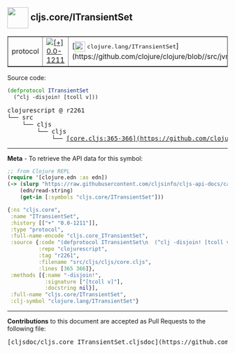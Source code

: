 ## <img width="48px" valign="middle" src="http://i.imgur.com/Hi20huC.png"> cljs.core/ITransientSet

 <table border="1">
<tr>

<td>protocol</td>
<td><a href="https://github.com/cljsinfo/cljs-api-docs/tree/0.0-1211"><img valign="middle" alt="[+] 0.0-1211" src="https://img.shields.io/badge/+-0.0--1211-lightgrey.svg"></a> </td>
<td>
[<img height="24px" valign="middle" src="http://i.imgur.com/1GjPKvB.png"> <samp>clojure.lang/ITransientSet</samp>](https://github.com/clojure/clojure/blob//src/jvm/clojure/lang/ITransientSet.java)
</td>
</tr>
</table>






Source code:

```clj
(defprotocol ITransientSet
  (^clj -disjoin! [tcoll v]))
```

 <pre>
clojurescript @ r2261
└── src
    └── cljs
        └── cljs
            └── <ins>[core.cljs:365-366](https://github.com/clojure/clojurescript/blob/r2261/src/cljs/cljs/core.cljs#L365-L366)</ins>
</pre>


---

__Meta__ - To retrieve the API data for this symbol:

```clj
;; from Clojure REPL
(require '[clojure.edn :as edn])
(-> (slurp "https://raw.githubusercontent.com/cljsinfo/cljs-api-docs/catalog/cljs-api.edn")
    (edn/read-string)
    (get-in [:symbols "cljs.core/ITransientSet"]))
```

```clj
{:ns "cljs.core",
 :name "ITransientSet",
 :history [["+" "0.0-1211"]],
 :type "protocol",
 :full-name-encode "cljs.core_ITransientSet",
 :source {:code "(defprotocol ITransientSet\n  (^clj -disjoin! [tcoll v]))",
          :repo "clojurescript",
          :tag "r2261",
          :filename "src/cljs/cljs/core.cljs",
          :lines [365 366]},
 :methods [{:name "-disjoin!",
            :signature ["[tcoll v]"],
            :docstring nil}],
 :full-name "cljs.core/ITransientSet",
 :clj-symbol "clojure.lang/ITransientSet"}

```

---

__Contributions__ to this document are accepted as Pull Requests to the following file:

 <pre>
[cljsdoc/cljs.core_ITransientSet.cljsdoc](https://github.com/cljsinfo/cljs-api-docs/blob/master/cljsdoc/cljs.core_ITransientSet.cljsdoc)
</pre>

